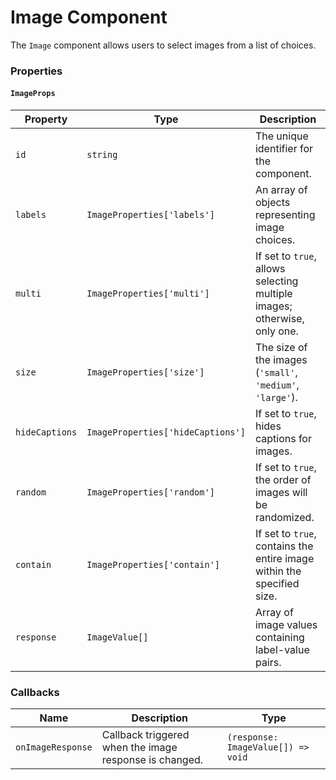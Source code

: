 # Image Component

The `Image` component allows users to select images from a list of choices.

### Properties

#### `ImageProps`

| Property       | Type                              | Description                                                              |
| -------------- | --------------------------------- | ------------------------------------------------------------------------ |
| `id`           | `string`                          | The unique identifier for the component.                                 |
| `labels`       | `ImageProperties['labels']`       | An array of objects representing image choices.                          |
| `multi`        | `ImageProperties['multi']`        | If set to `true`, allows selecting multiple images; otherwise, only one. |
| `size`         | `ImageProperties['size']`         | The size of the images (`'small'`, `'medium'`, `'large'`).               |
| `hideCaptions` | `ImageProperties['hideCaptions']` | If set to `true`, hides captions for images.                             |
| `random`       | `ImageProperties['random']`       | If set to `true`, the order of images will be randomized.                |
| `contain`      | `ImageProperties['contain']`      | If set to `true`, contains the entire image within the specified size.   |
| `response`     | `ImageValue[]`                    | Array of image values containing label-value pairs.                      |

### Callbacks

| Name              | Description                                            | Type                               |
| ----------------- | ------------------------------------------------------ | ---------------------------------- |
| `onImageResponse` | Callback triggered when the image response is changed. | `(response: ImageValue[]) => void` |
